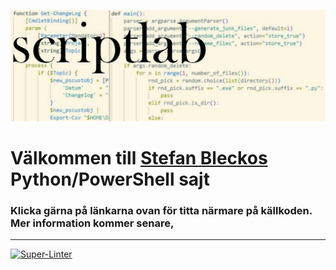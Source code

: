 ![PowerShell-Python Logo](/scriptlab_banner.jpg)


# Välkommen till [Stefan Bleckos](https://twitter.com/minnesbilder) Python/PowerShell sajt 

### Klicka gärna på länkarna ovan för titta närmare på källkoden. Mer information kommer senare,
---
[![Super-Linter](https://github.com/<OWNER>/<REPOSITORY>/actions/workflows/<WORKFLOW_FILE_NAME>/badge.svg)](https://github.com/marketplace/actions/super-linter)
